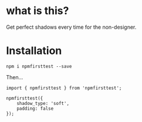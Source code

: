 # what is this?

Get perfect shadows every time for the non-designer.

# Installation

`npm i npmfirsttest --save`

Then...
```
import { npmfirsttest } from 'npmfirsttest';

npmfirsttest({
    shadow_type: 'soft',
    padding: false
});
```
